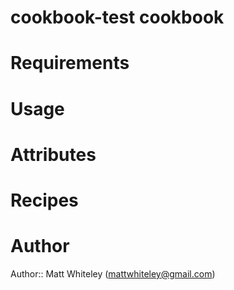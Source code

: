 # cookbook-test cookbook

# Requirements

# Usage

# Attributes

# Recipes

# Author

Author:: Matt Whiteley (<mattwhiteley@gmail.com>)
